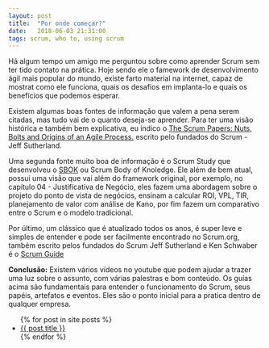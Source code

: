 ```yaml
---
layout: post
title:  "Por onde começar?"
date:   2018-06-03 21:31:00
tags: scrum, who to, using scrum
---
```

Há algum tempo um amigo me perguntou sobre como aprender Scrum sem ter tido contato na prática.
Hoje sendo ele o famework de desenvolvimento ágil mais popular do mundo, existe farto material na internet, capaz de mostrat como ele funciona, quais os desafios em implanta-lo e quais os benefícios que podemos esperar.

Existem algumas boas fontes de informação que valem a pena serem citadas, mas tudo vai de o quanto deseja-se aprender.
Para ter uma visão histórica e também bem explicativa, eu indico o [The Scrum Papers: Nuts, Bolts and Origins of an Agile Process.](https://www.researchgate.net/publication/242437392_The_Scrum_Papers_Nuts_Bolts_and_Origins_of_an_Agile_Process) escrito pelo fundados do Scrum - Jeff Sutherland.

Uma segunda fonte muito boa de informação é o Scrum Study que desenvolveu o [SBOK](https://www.scrumstudy.com/sbokguide/overview-of-sbok) ou Scrum Body of Knoledge. Ele além de bem atual, possui uma visão que vai além do framework original, por exemplo, no capítulo 04 - Justificativa de Negócio, eles fazem uma abordagem sobre o projeto do ponto de vista de negócios, ensinam a calcular ROI, VPL, TIR, planejamento de valor com análise de Kano, por fim fazem um comparativo entre o Scrum e o modelo tradicional.

Por último, um clássico que é atualizado todos os anos, é super leve e simples de entender e pode ser facilmente encontrado no Scrum.org, também escrito pelos fundados do Scrum Jeff Sutherland e Ken Schwaber é o [Scrum Guide](http://www.scrumguides.org/index.html)

**Conclusão:**
Existem vários vídeos no youtube que podem ajudar a trazer uma luz sobre o assunto, com várias palestras e bom conteúdo. Os guias acima são fundamentais para entender o funcionamento do Scrum, seus papéis, artefatos e eventos. Eles são o ponto inicial para a pratica dentro de qualquer empresa.

<ul>
  {% for post in site.posts %}
    <li>
      <a href="{{ post.url }}">{{ post.title }}</a>
    </li>
  {% endfor %}
</ul>

